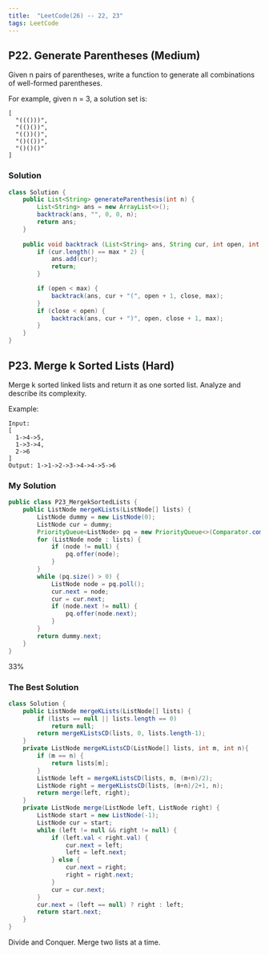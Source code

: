 ```yaml
---
title:  "LeetCode(26) -- 22, 23"
tags: LeetCode
---
```


## P22. Generate Parentheses (Medium)

Given n pairs of parentheses, write a function to generate all combinations of well-formed parentheses.

For example, given n = 3, a solution set is:

```
[
  "((()))",
  "(()())",
  "(())()",
  "()(())",
  "()()()"
]
```

### Solution

```java
class Solution {
    public List<String> generateParenthesis(int n) {
        List<String> ans = new ArrayList<>();
        backtrack(ans, "", 0, 0, n);
        return ans;
    }
    
    public void backtrack (List<String> ans, String cur, int open, int close, int max) {
        if (cur.length() == max * 2) {
            ans.add(cur);
            return;
        }

        if (open < max) {
            backtrack(ans, cur + "(", open + 1, close, max);
        }
        if (close < open) {
            backtrack(ans, cur + ")", open, close + 1, max);
        }
    }
}
```

## P23. Merge k Sorted Lists (Hard)

Merge k sorted linked lists and return it as one sorted list. Analyze and describe its complexity.

Example:

```
Input:
[
  1->4->5,
  1->3->4,
  2->6
]
Output: 1->1->2->3->4->4->5->6
```

### My Solution

```java
public class P23_MergekSortedLists {
    public ListNode mergeKLists(ListNode[] lists) {
        ListNode dummy = new ListNode(0);
        ListNode cur = dummy;
        PriorityQueue<ListNode> pq = new PriorityQueue<>(Comparator.comparingInt(o -> o.val));
        for (ListNode node : lists) {
            if (node != null) {
                pq.offer(node);
            }
        }
        while (pq.size() > 0) {
            ListNode node = pq.poll();
            cur.next = node;
            cur = cur.next;
            if (node.next != null) {
                pq.offer(node.next);
            }
        }
        return dummy.next;
    }
}

```
33%


### The Best Solution

```java
class Solution {
    public ListNode mergeKLists(ListNode[] lists) {
        if (lists == null || lists.length == 0)
            return null;
        return mergeKListsCD(lists, 0, lists.length-1);
    }
    private ListNode mergeKListsCD(ListNode[] lists, int m, int n){
        if (m == n) {
            return lists[m];
        }
        ListNode left = mergeKListsCD(lists, m, (m+n)/2);
        ListNode right = mergeKListsCD(lists, (m+n)/2+1, n);
        return merge(left, right);
    }
    private ListNode merge(ListNode left, ListNode right) {
        ListNode start = new ListNode(-1);
        ListNode cur = start;
        while (left != null && right != null) {
            if (left.val < right.val) {
                cur.next = left;
                left = left.next;
            } else {
                cur.next = right;
                right = right.next;
            }
            cur = cur.next;
        }
        cur.next = (left == null) ? right : left;
        return start.next;
    }
}
```

Divide and Conquer. Merge two lists at a time. 

